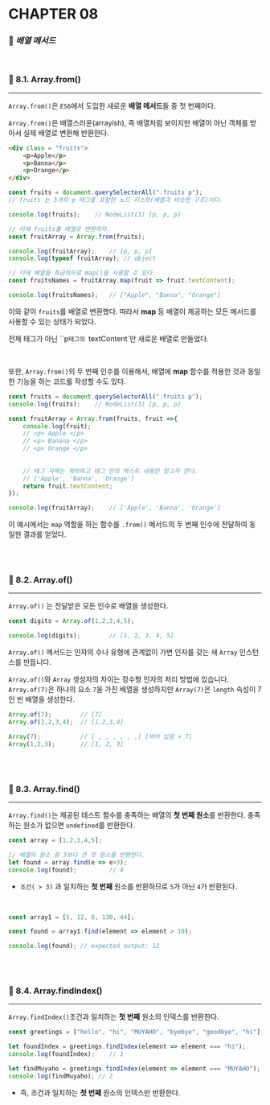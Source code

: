 #  CHAPTER 08

###  :pencil: ***배열 메서드***

<br>

### :page_facing_up: 8.1. Array.from()

---

`Array.from()`은 `ES6`에서 도입한 새로운 **배열 메서드**들 중 첫 번째이다.

`Array.from()`은 배열스러운(arrayish), 즉 배열처럼 보이지만 배열이 아닌 객체를 받아서 실제 배열로 변환해 반환한다.

```html
<div class = "fruits">
    <p>Apple</p>  
    <p>Banna</p>
    <p>Orange</p>
</div>
```

```javascript
const fruits = document.querySelectorAll(".fruits p");
// fruits 는 3개의 p 태그를 포함한 노드 리스트(배열과 비슷한 구조)이다.

console.log(fruits); 	// NodeList(3) [p, p, p]

// 이제 fruits를 배열로 변환하자.
const fruitArray = Array.from(fruits);

console.log(fruitArray);	// [p, p, p]
console.log(typeof fruitArray);	// object

// 이제 배열을 취급하므로 map()을 사용할 수 있다.
const fruitsNames = fruitArray.map(fruit => fruit.textContent);

console.log(fruitsNames);	// ["Apple", "Banna", "Orange"]
```

이와 같이 `fruits`를 배열로 변환했다. 따라서 **map** 등 배열이 제공하는 모든 메서드를 사용할 수 있는 상태가 되었다. 

전체 태그가 아닌 ``p`태그의 `textContent`만 새로운 배열로 만들었다.

<br>

또한, `Array.from()`의 두 번째 인수를 이용해서, 배열에 **map** 함수를 적용한 것과 동일한 기능을 하는 코드를 작성할 수도 있다. 

```javascript
const fruits = document.querySelectorAll(".fruits p");
console.log(fruits); 	// NodeList(3) [p, p, p]

const fruitArray = Array.from(fruits, fruit =>{
    console.log(fruit);
    // <p> Apple </p>
    // <p> Banana </p>
    // <p> Orange </p>
    
    
    // 태그 자체는 제외하고 태그 안의 텍스트 내용만 얻고자 한다.
    // ['Apple', 'Banna', 'Orange']
    return fruit.textContent;
});

console.log(fruitArray);	// ['Apple', 'Banna', 'Orange']
```

이 예시에서는 `map` 역할을 하는 함수를 `.from()` 메서드의 두 번째 인수에 전달하여 동일한 결과를 얻었다.

<br>

<br>

### :page_facing_up: 8.2. Array.of()

---

`Array.of()` 는 전달받은 모든 인수로 배열을 생성한다.

```javascript
const digits = Array.of(1,2,3,4,5);

console.log(digits);		// [1, 2, 3, 4, 5]
```

`Array.of()` 메서드는 인자의 수나 유형에 관계없이 가변 인자를 갖는 새 `Array` 인스턴스를 만듭니다.

`Array.of()`와 `Array` 생성자의 차이는 정수형 인자의 처리 방법에 있습니다. `Array.of(7)`은 하나의 요소 `7`을 가진 배열을 생성하지만 `Array(7)`은 `length` 속성이 7인 빈 배열을 생성한다.

```javascript
Array.of(7);		// [7]
Array.of(1,2,3,4);	// [1,2,3,4]

Array(7);			// [ , , , , , ,] [비어 있음 × 7]
Array(1,2,3);		// [1, 2, 3]
```

<br>

<br>

### :page_facing_up: 8.3. Array.find()

---

`Array.find()`는 제공된 테스트 함수를 충족하는 배열의 **첫 번째 원소**를 반환한다. 충족하는 원소가 없으면 `undefined`를 반환한다.

```javascript
const array = [1,2,3,4,5];

// 배열의 원소 중 3보다 큰 첫 원소를 반환한다.
let found = array.find(e => e>3);
console.log(found);			// 4
```

- `조건( > 3)` 과 일치하는 **첫 번째** 원소를 반환하므로 `5`가 아닌 `4`가 반환된다.

<br>

```javascript
const array1 = [5, 12, 8, 130, 44];

const found = array1.find(element => element > 10);

console.log(found); // expected output: 12
```

<br>

<br>

### :page_facing_up: 8.4. Array.findIndex()

---

`Array.findIndex()`조건과 일치하는 **첫 번째** 원소의 인덱스를 반환한다.

```javascript
const greetings = ["hello", "hi", "MUYAHO", "byebye", "goodbye", "hi"];

let foundIndex = greetings.findIndex(element => element === "hi");
console.log(foundIndex);	// 1

let findMuyaho = greetings.findIndex(element => element === "MUYAHO");
console.log(findMuyaho); // 2
```

- 즉, 조건과 일치하는 **첫 번째** 원소의 인덱스만 반환한다.

<br>

<br>
